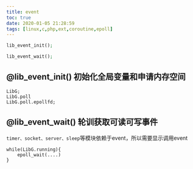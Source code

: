 ```yaml
---
title: event
toc: true
date: 2020-01-05 21:28:59
tags: [linux,c,php,ext,coroutine,epoll]
---
```


```php
lib_event_init();

lib_event_wait();
```
## @lib_event_init() 初始化全局变量和申请内存空间
```
LibG;
LibG.poll
LibG.poll.epollfd;
```

## @lib_event_wait() 轮训获取可读可写事件
`timer、socket、server、sleep`等模块依赖于event，所以需要显示调用event
```
while(LibG.running){
    epoll_wait(....)
}
```